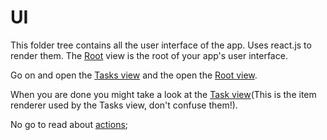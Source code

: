# UI

This folder tree contains all the user interface of the app. Uses react.js to render them. The [Root](./Root.js) view is the root of your app's user interface.

Go on and open the [Tasks view](./Tasks.js) and the open the [Root view](./Root.js).

When you are done you might take a look at the [Task view](./Task.js)(This is the item renderer used by the Tasks view, don't confuse them!).

No go to read about [actions](../Actions.js);
